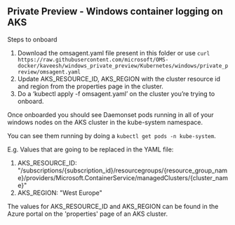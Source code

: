 ## Private Preview - Windows container logging on AKS

Steps to onboard

1.	Download the omsagent.yaml file present in this folder or use `curl https://raw.githubusercontent.com/microsoft/OMS-docker/kaveesh/windows_private_preview/Kubernetes/windows/private_preview/omsagent.yaml`
2.	Update AKS_RESOURCE_ID, AKS_REGION with the cluster resource id and region from the properties page in the cluster.
4.	Do a ‘kubectl apply -f omsagent.yaml’ on the cluster you’re trying to onboard.

Once onboarded you should see Daemonset pods running in all of your windows nodes on the AKS cluster in the kube-system namespace.

You can see them running by doing a `kubectl get pods -n kube-system`.

E.g. Values that are going to be replaced in the YAML file:

1.  AKS_RESOURCE_ID: "/subscriptions/{subscription_id}/resourcegroups/{resource_group_name}/providers/Microsoft.ContainerService/managedClusters/{cluster_name}"
2.  AKS_REGION: "West Europe"

The values for AKS_RESOURCE_ID and AKS_REGION can be found in the Azure portal on the 'properties' page of an AKS cluster.
